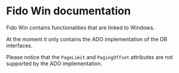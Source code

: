 # Fido Win documentation

Fido Win contains functionalities that are linked to Windows.

At the moment it only contains the ADO implementation of the DB interfaces.

Please notice that the `PageLimit` and `PagingOffset` attributes are not supported by the ADO implementation.
